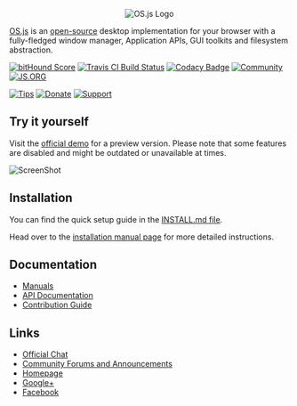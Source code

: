<p align="center">
  <img alt="OS.js Logo" src="https://raw.githubusercontent.com/os-js/OS.js/master/src/gfx/logo-big.png" />
</p>

[OS.js](https://os.js.org/) is an [open-source](https://raw.githubusercontent.com/os-js/OS.js/master/LICENSE) desktop implementation for your browser with a fully-fledged window manager, Application APIs, GUI toolkits and filesystem abstraction.

[![bitHound Score](https://www.bithound.io/github/os-js/OS.js/badges/score.svg)](https://www.bithound.io/github/os-js/OS.js)
[![Travis CI Build Status](https://travis-ci.org/os-js/OS.js.svg?branch=master)](https://travis-ci.org/os-js/OS.js)
[![Codacy Badge](https://api.codacy.com/project/badge/Grade/bcb06aa267d5433db95a581237c23453)](https://www.codacy.com/app/andersevenrud/OS-js?utm_source=github.com&amp;utm_medium=referral&amp;utm_content=os-js/OS.js&amp;utm_campaign=Badge_Grade)
[![Community](https://img.shields.io/badge/join-community-green.svg)](http://community.os.js.org/)
[![JS.ORG](https://img.shields.io/badge/js.org-os-ffb400.svg)](http://js.org)

[![Tips](https://img.shields.io/gratipay/os-js.svg)](https://gratipay.com/os-js/)
[![Donate](https://img.shields.io/badge/paypal-donate-yellow.svg)](https://www.paypal.com/cgi-bin/webscr?cmd=_donations&business=andersevenrud%40gmail%2ecom&lc=NO&currency_code=USD&bn=PP%2dDonationsBF%3abtn_donate_SM%2egif%3aNonHosted)
[![Support](https://img.shields.io/badge/patreon-support-orange.svg)](https://www.patreon.com/user?u=2978551&ty=h&u=2978551)

## Try it yourself

Visit the [official demo](https://osjsv2.0o.no) for a preview version. Please note that some features are disabled and might be outdated or unavailable at times.

![ScreenShot](https://raw.githubusercontent.com/os-js/OS.js/master/src/gfx/screenshot.png)

## Installation

You can find the quick setup guide in the [INSTALL.md file](https://github.com/os-js/OS.js/blob/master/INSTALL.md).

Head over to the [installation manual page](https://os.js.org/manual/installation) for more detailed instructions.

## Documentation

* [Manuals](https://os.js.org/manual/)
* [API Documentation](https://os.js.org/doc/)
* [Contribution Guide](https://github.com/os-js/OS.js/blob/master/CONTRIBUTING.md)

## Links

* [Official Chat](https://gitter.im/os-js/OS.js)
* [Community Forums and Announcements](http://community.os.js.org/)
* [Homepage](https://os.js.org/)
* [Google+](https://plus.google.com/b/113399210633478618934/113399210633478618934)
* [Facebook](https://www.facebook.com/os.js.org)

